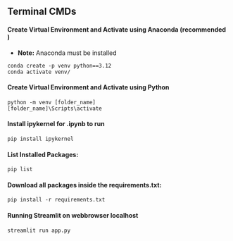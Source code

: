 ## Terminal CMDs

#### Create Virtual Environment and Activate using Anaconda (recommended )

- **Note:** Anaconda must be installed

```
conda create -p venv python==3.12
conda activate venv/

```

#### Create Virtual Environment and Activate using Python

```
python -m venv [folder_name]
[folder_name]\Scripts\activate

```

#### Install ipykernel for .ipynb to run

```
pip install ipykernel
```

#### List Installed Packages:

```
pip list
```

#### Download all packages inside the requirements.txt:

```
pip install -r requirements.txt
```

#### Running Streamlit on webbrowser localhost

```
streamlit run app.py
```
